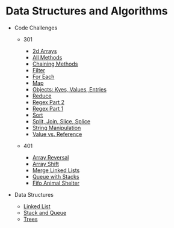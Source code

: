 # Data Structures and Algorithms  
  
* Code Challenges  
  * 301  
    * [2d Arrays](https://github.com/MSpake/data-structures-and-algorithms/tree/master/code-challenges/301/2d-arrays)  
    * [All Methods](https://github.com/MSpake/data-structures-and-algorithms/tree/master/code-challenges/301/all-methods)  
    * [Chaining Methods](https://github.com/MSpake/data-structures-and-algorithms/tree/master/code-challenges/301/chaining-methods)  
    * [Filter](https://github.com/MSpake/data-structures-and-algorithms/tree/master/code-challenges/301/filter)  
    * [For Each](https://github.com/MSpake/data-structures-and-algorithms/tree/master/code-challenges/301/for-each)  
    * [Map](https://github.com/MSpake/data-structures-and-algorithms/tree/master/code-challenges/301/map)  
    * [Objects: Kyes, Values, Entries](https://github.com/MSpake/data-structures-and-algorithms/tree/master/code-challenges/301/object-keys-values-entries)  
    * [Reduce](https://github.com/MSpake/data-structures-and-algorithms/tree/master/code-challenges/301/reduce)  
    * [Regex Part 2](https://github.com/MSpake/data-structures-and-algorithms/tree/master/code-challenges/301/regex-2)  
    * [Regex Part 1](https://github.com/MSpake/data-structures-and-algorithms/tree/master/code-challenges/301/regex-part1)  
    * [Sort](https://github.com/MSpake/data-structures-and-algorithms/tree/master/code-challenges/301/sort)  
    * [Split, Join, Slice, Splice](https://github.com/MSpake/data-structures-and-algorithms/tree/master/code-challenges/301/split-join-slice-splice)  
    * [String Manipulation](https://github.com/MSpake/data-structures-and-algorithms/tree/master/code-challenges/301/string-manip)  
    * [Value vs. Reference](https://github.com/MSpake/data-structures-and-algorithms/tree/master/code-challenges/301/value-vs-reference)

  * 401  
    * [Array Reversal](https://github.com/MSpake/data-structures-and-algorithms/tree/master/code-challenges/401/arrayReverse)  
    * [Array Shift](https://github.com/MSpake/data-structures-and-algorithms/tree/master/code-challenges/401/arrayShift)  
    * [Merge Linked Lists](https://github.com/MSpake/data-structures-and-algorithms/tree/master/code-challenges/401/llMerge)  
    * [Queue with Stacks](https://github.com/MSpake/data-structures-and-algorithms/tree/master/code-challenges/401/queueWithStacks)  
    * [Fifo Animal Shelter](https://github.com/MSpake/data-structures-and-algorithms/tree/master/code-challenges/401/fifoAnimalShelter)  

    
* Data Structures  
  * [Linked List](https://github.com/MSpake/data-structures-and-algorithms/tree/master/data-structures/linkedList)  
  * [Stack and Queue](https://github.com/MSpake/data-structures-and-algorithms/tree/master/data-structures/stacksAndQueues)  
  * [Trees](https://github.com/MSpake/data-structures-and-algorithms/tree/master/data-structures/tree)  

